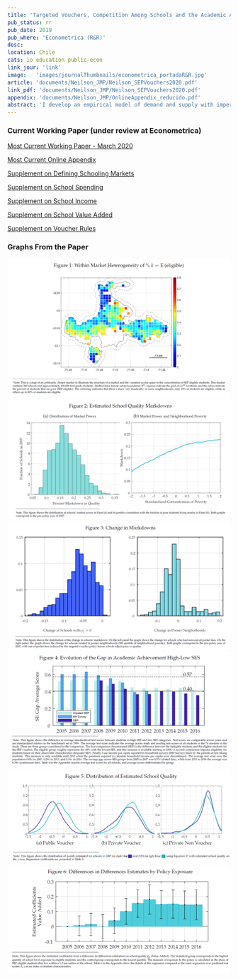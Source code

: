 ```yaml
---
title: 'Targeted Vouchers, Competition Among Schools and the Academic Achievement of Poor Students'
pub_status: rr
pub_date: 2019
pub_where: 'Econometrica (R&R)'
desc:
location: Chile
cats: io education public-econ
link_jour: 'link'
image:   'images/journalThumbnails/econometrica_portadaR&R.jpg'
article: 'documents/Neilson_JMP/Neilson_SEPVouchers2020.pdf'
link_pdf: 'documents/Neilson_JMP/Neilson_SEPVouchers2020.pdf'
appendix: 'documents/Neilson_JMP/OnlineAppendix_reducido.pdf'
abstract: 'I develop an empirical model of demand and supply with imperfect competition to study the primary school market in Chile. I use this framework to study how voucher policy affects competitive incentives and the equilibrium allocation of school quality. I estimate my model using administrative data, leveraging variation from a policy change that eliminated out-of-pocket fees for approximately 40% of students. The model indicates that schools can increase prices above marginal cost and mark down quality below the perfectly competitive benchmark. Schools in poorer neighborhoods have more local market power and this contributes to inequality in access across socioeconomic groups. I find that a voucher system that provides more resources for poor students would reduce schools' market power and increase school quality. Using the observed policy change, I show that competition increased in the poorest neighborhoods and consequently reduced the inequality of academic achievement.'
---
```



### Current Working Paper (under review at Econometrica)

[Most Current Working Paper - March 2020](../work/documents/Neilson_JMP/Neilson_SEPVouchers2020.pdf)

[Most Current Online Appendix](../work/documents/Neilson_JMP/OnlineAppendix_reducido.pdf)

[Supplement on Defining Schooling Markets](../work/documents/Neilson_JMP/Appendix_ChileSchoolingMarkets.pdf)

[Supplement on School Spending](../work/documents/Neilson_JMP/Supplement_Expenditures.pdf)

[Supplement on School Income](../work/documents/Neilson_JMP/Supplement_Incomes.pdf)

[Supplement on School Value Added](../work/documents/Neilson_JMP/Supplement_ValueAdded.pdf)

[Supplement on Voucher Rules](../work/documents/Neilson_JMP/Supplement_VoucherRules.pdf)


### Graphs From the Paper


<div class='full'>
  <div class='row'>
    <div class='large-12 columns'>
      <div class='mod modBoxedSlider'>
        <div class='slides'>
          <div class='slide'>
            <img alt="" src="documents/Neilson_JMP/figs/fig1.png" />
          </div>
          <div class='slide'>
            <img alt="" src="documents/Neilson_JMP/figs/fig2.png" />
          </div>
          <div class='slide'>
            <img alt="" src="documents/Neilson_JMP/figs/fig3.png" />
          </div>
          <div class='slide'>
            <img alt="" src="documents/Neilson_JMP/figs/fig4.png" />
          </div>   
          <div class='slide'>
            <img alt="" src="documents/Neilson_JMP/figs/fig5.png" />
          </div>  
          <div class='slide'>
            <img alt="" src="documents/Neilson_JMP/figs/fig6.png" />
          </div>               
        </div>
      </div>
    </div>
  </div>


<!-- ### Older versions of the paper   -->
